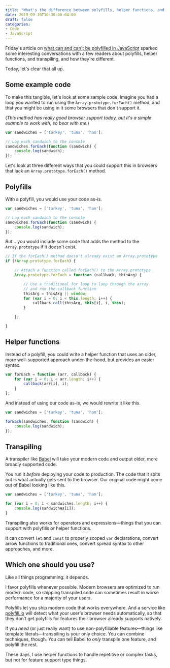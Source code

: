 ```yaml
---
title: "What's the difference between polyfills, helper functions, and transpiling in JavaScript?"
date: 2019-09-16T10:30:00-04:00
draft: false
categories:
- Code
- JavaScript
---
```


Friday's article on [what can and can't be polyfilled in JavaScript](/what-can-and-cant-be-polyfilled-in-vanilla-js/) sparked some interesting conversations with a few readers about polyfills, helper functions, and transpiling, and how they're different.

Today, let's clear that all up.

## Some example code

To make this tangible, let's look at some sample code. Imagine you had a loop you wanted to run using the `Array.prototype.forEach()` method, and that you might be using in it some browsers that don't support it.

(*This method has really good browser support today, but it's a simple example to work with, so bear with me.*)

```js
var sandwiches = ['turkey', 'tuna', 'ham'];

// Log each sandwich to the console
sandwiches.forEach(function (sandwich) {
	console.log(sandwich);
});
```

Let's look at three different ways that you could support this in browsers that lack an `Array.prototype.forEach()` method.

## Polyfills

With a polyfill, you would use your code as-is.

```js
var sandwiches = ['turkey', 'tuna', 'ham'];

// Log each sandwich to the console
sandwiches.forEach(function (sandwich) {
	console.log(sandwich);
});
```

*But*... you would include some code that adds the method to the `Array.prototype` if it doesn't exist.

```js
// If the forEach() method doesn't already exist on Array.prototype
if (!Array.prototype.forEach) {

	// Attach a function called forEach() to the Array.prototype
 	Array.prototype.forEach = function (callback, thisArg) {

 		// Use a traditional for loop to loop through the array
 		// and run the callback function
		thisArg = thisArg || window;
		for (var i = 0; i < this.length; i++) {
			callback.call(thisArg, this[i], i, this);
		}

	};

}
```

## Helper functions

Instead of a polyfill, you could write a helper function that uses an older, more well-supported approach under-the-hood, but provides an easier syntax.

```js
var forEach = function (arr, callback) {
	for (var i = 0; i < arr.length; i++) {
		callback(arr[i], i);
	}
};
```

And instead of using our code as-is, we would rewrite it like this.

```js
var sandwiches = ['turkey', 'tuna', 'ham'];

forEach(sandwiches, function (sandwich) {
	console.log(sandwich);
});
```

## Transpiling

A transpiler like [Babel](https://babeljs.io/) will take your modern code and output older, more broadly supported code.

You run it *before* deploying your code to production. The code that it spits out is what actually gets sent to the browser. Our original code might come out of Babel looking like this.

```js
var sandwiches = ['turkey', 'tuna', 'ham'];

for (var i = 0; i < sandwiches.length; i++) {
	console.log(sandwiches[i]);
}
```

Transpiling also works for operators and expressions&mdash;things that you can support with polyfills or helper functions.

It can convert `let` and `const` to properly scoped `var` declarations, convert arrow functions to traditional ones, convert spread syntax to other approaches, and more.

## Which one should you use?

Like all things programming: it depends.

I favor polyfills whenever possible. Modern browsers are optimized to run modern code, so shipping transpiled code can sometimes result in worse performance for a majority of your users.

Polyfills let you ship modern code that works everywhere. And a service like [polyfill.io](https://polyfill.io) will detect what your user's browser needs automatically, so that they don't get polyfills for features their browser already supports natively.

If you *need* (or just really want) to use non-polyfillable features&mdash;things like template literals&mdash;transpiling is your only choice. You can combine techniques, though. You can tell Babel to *only* transpile one feature, and polyfill the rest.

These days, I use helper functions to handle repetitive or complex tasks, but not for feature support type things.